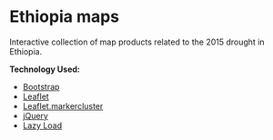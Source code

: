 Ethiopia maps
==========

Interactive collection of map products related to the 2015 drought in Ethiopia.

**Technology Used:**
- [Bootstrap](http://getbootstrap.com/)
- [Leaflet](http://leafletjs.com/)
- [Leaflet.markercluster](https://github.com/Leaflet/Leaflet.markercluster)
- [jQuery](https://jquery.com/)
- [Lazy Load](http://www.appelsiini.net/projects/lazyload)
